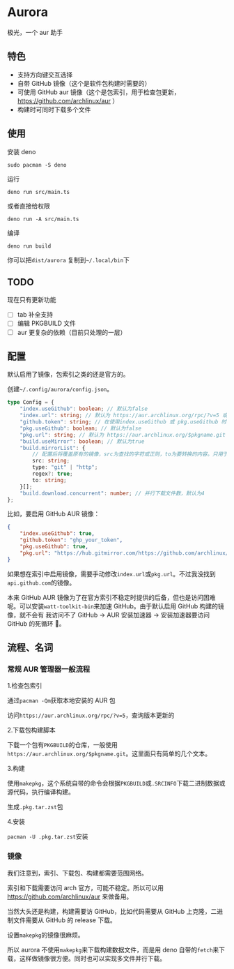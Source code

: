 # Aurora

极光，一个 aur 助手

## 特色

-   支持方向键交互选择
-   自带 GitHub 镜像（这个是软件包构建时需要的）
-   可使用 GitHub aur 镜像（这个是包索引，用于检查包更新， https://github.com/archlinux/aur ）
-   构建时可同时下载多个文件

## 使用

安装 deno

```shell
sudo pacman -S deno
```

运行

```shell
deno run src/main.ts
```

或者直接给权限

```shell
deno run -A src/main.ts
```

编译

```shell
deno run build
```

你可以把`dist/aurora` 复制到`~/.local/bin`下

## TODO

现在只有更新功能

-   [ ] tab 补全支持
-   [ ] 编辑 PKGBUILD 文件
-   [ ] aur 更复杂的依赖（目前只处理的一层）

## 配置

默认启用了镜像，包索引之类的还是官方的。

创建`~/.config/aurora/config.json`。

```ts
type Config = {
    "index.useGithub": boolean; // 默认为false
    "index.url": string; // 默认为 https://aur.archlinux.org/rpc/?v=5 或 https://api.github.com/graphql 可覆盖
    "github.token": string; // 在使用index.useGithub 或 pkg.useGithub 时必须
    "pkg.useGithub": boolean; // 默认为false
    "pkg.url": string; // 默认为 https://aur.archlinux.org/$pkgname.git 或 https://github.com/archlinux/aur.git 可覆盖
    "build.useMirror": boolean; // 默认为true
    "build.mirrorList": {
        // 配置后将覆盖原有的镜像，src为查找的字符或正则，to为要转换的内容。只用于构建，不用于索引
        src: string;
        type: "git" | "http";
        regex?: true;
        to: string;
    }[];
    "build.download.concurrent": number; // 并行下载文件数，默认为4
};
```

比如，要启用 GitHub AUR 镜像：

```json
{
    "index.useGithub": true,
    "github.token": "ghp_your_token",
    "pkg.useGithub": true,
    "pkg.url": "https://hub.gitmirror.com/https://github.com/archlinux/aur"
}
```

如果想在索引中启用镜像，需要手动修改`index.url`或`pkg.url`。不过我没找到`api.github.com`的镜像。

本来 GitHub AUR 镜像为了在官方索引不稳定时提供的后备，但也是访问困难呢。可以安装`watt-toolkit-bin`来加速 GitHub。由于默认启用 GitHub 构建的镜像，就不会有 我访问不了 GitHub -> AUR 安装加速器 -> 安装加速器要访问 GitHub 的死循环 🎉。

## 流程、名词

### 常规 AUR 管理器一般流程

1.检查包索引

通过`pacman -Qm`获取本地安装的 AUR 包

访问`https://aur.archlinux.org/rpc/?v=5`，查询版本更新的

2.下载包构建脚本

下载一个包有`PKGBUILD`的仓库，一般使用`https://aur.archlinux.org/$pkgname.git`。这里面只有简单的几个文本。

3.构建

使用`makepkg`，这个系统自带的命令会根据`PKGBUILD`或`.SRCINFO`下载二进制数据或源代码，执行编译构建。

生成`.pkg.tar.zst`包

4.安装

`pacman -U .pkg.tar.zst`安装

### 镜像

我们注意到，索引、下载包、构建都需要范围网络。

索引和下载需要访问 arch 官方，可能不稳定。所以可以用 https://github.com/archlinux/aur 来做备用。

当然大头还是构建，构建需要访 GitHub，比如代码需要从 GitHub 上克隆，二进制文件需要从 GitHub 的 release 下载。

设置`makepkg`的镜像很麻烦。

所以 aurora 不使用`makepkg`来下载构建数据文件，而是用 deno 自带的`fetch`来下载，这样做镜像很方便。同时也可以实现多文件并行下载。
